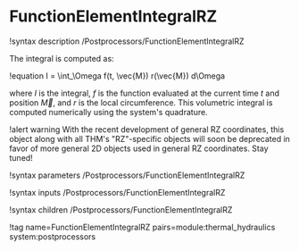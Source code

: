 # FunctionElementIntegralRZ

!syntax description /Postprocessors/FunctionElementIntegralRZ

The integral is computed as:

!equation
I = \int_\Omega f(t, \vec{M}) r(\vec{M}) d\Omega

where $I$ is the integral, $f$ is the function evaluated at the current time $t$ and position $\vec{M}$,
and $r$ is the local circumference.
This volumetric integral is computed numerically using the system's quadrature.

!alert warning
With the recent development of general RZ coordinates, this object along with all THM's "RZ"-specific
objects will soon be deprecated in favor of more general 2D objects used in general RZ coordinates.
Stay tuned!

!syntax parameters /Postprocessors/FunctionElementIntegralRZ

!syntax inputs /Postprocessors/FunctionElementIntegralRZ

!syntax children /Postprocessors/FunctionElementIntegralRZ

!tag name=FunctionElementIntegralRZ pairs=module:thermal_hydraulics system:postprocessors
